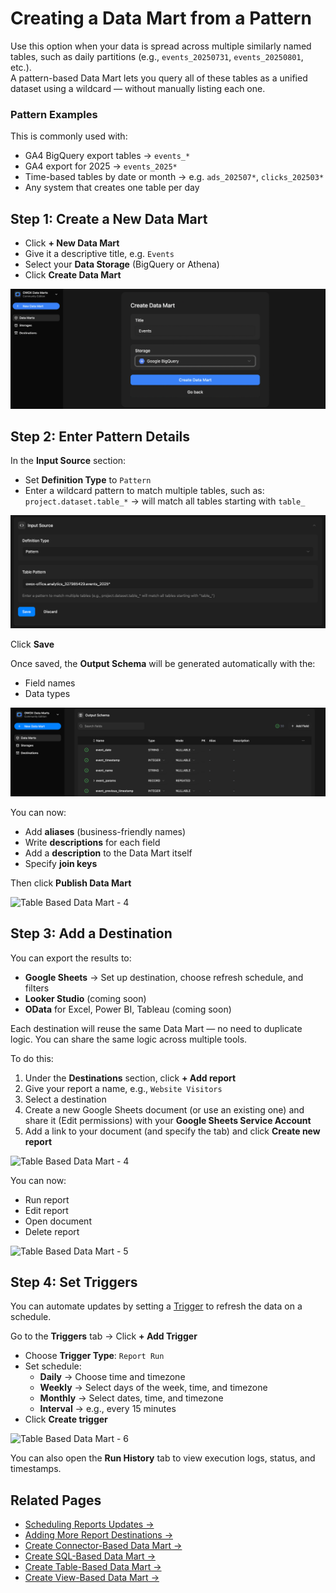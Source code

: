 # Creating a Data Mart from a Pattern

Use this option when your data is spread across multiple similarly named tables, such as daily partitions (e.g., `events_20250731`, `events_20250801`, etc.).  
A pattern-based Data Mart lets you query all of these tables as a unified dataset using a wildcard — without manually listing each one.

### Pattern Examples

This is commonly used with:

- GA4 BigQuery export tables → `events_*`
- GA4 export for 2025 → `events_2025*`
- Time-based tables by date or month → e.g. `ads_202507*`, `clicks_202503*`
- Any system that creates one table per day

## Step 1: Create a New Data Mart

- Click **+ New Data Mart**
- Give it a descriptive title, e.g. `Events`
- Select your **Data Storage** (BigQuery or Athena)
- Click **Create Data Mart**

![Pattern Based Data Mart - 1](../../res/screens/pattern-based-data-mart-1.png)

## Step 2: Enter Pattern Details

In the **Input Source** section:

- Set **Definition Type** to `Pattern`
- Enter a wildcard pattern to match multiple tables, such as:  
  `project.dataset.table_*` → will match all tables starting with `table_`

![Pattern Based Data Mart - 2](../../res/screens/pattern-based-data-mart-2.png)

Click **Save**

Once saved, the **Output Schema** will be generated automatically with the:

- Field names
- Data types

![Pattern Based Data Mart - 3](../../res/screens/pattern-based-data-mart-3.png)

You can now:

- Add **aliases** (business-friendly names)
- Write **descriptions** for each field
- Add a **description** to the Data Mart itself
- Specify **join keys**

Then click **Publish Data Mart**

![Table Based Data Mart - 4](../res/screens/table-data-mart-publish.png)

## Step 3: Add a Destination

You can export the results to:

- **Google Sheets** → Set up destination, choose refresh schedule, and filters
- **Looker Studio** (coming soon)
- **OData** for Excel, Power BI, Tableau (coming soon)

Each destination will reuse the same Data Mart — no need to duplicate logic. You can share the same logic across multiple tools.

To do this:

1. Under the **Destinations** section, click **+ Add report**
2. Give your report a name, e.g., `Website Visitors`
3. Select a destination
4. Create a new Google Sheets document (or use an existing one) and share it (Edit permissions) with your **Google Sheets Service Account**
5. Add a link to your document (and specify the tab) and click **Create new report**

![Table Based Data Mart - 4](../res/screens/SQL-Based-DataMart-Report.png)

You can now:

- Run report  
- Edit report  
- Open document  
- Delete report

![Table Based Data Mart - 5](../res/screens/SQL-Based-DataMart-Run-Report.png)

## Step 4: Set Triggers

You can automate updates by setting a [Trigger](report-triggers.md) to refresh the data on a schedule.

Go to the **Triggers** tab → Click **+ Add Trigger**

- Choose **Trigger Type**: `Report Run`
- Set schedule:
  - **Daily** → Choose time and timezone
  - **Weekly** → Select days of the week, time, and timezone
  - **Monthly** → Select dates, time, and timezone
  - **Interval** → e.g., every 15 minutes
- Click **Create trigger**

![Table Based Data Mart - 6](../res/screens/SQL-Based-DataMart-Trigger.png)

You can also open the **Run History** tab to view execution logs, status, and timestamps.

## Related Pages

- [Scheduling Reports Updates →](report-triggers.md)
- [Adding More Report Destinations →](create-a-destination.md)
- [Create Connector-Based Data Mart →](create-connector-data-mart.md)
- [Create SQL-Based Data Mart →](create-sql-data-mart.md)
- [Create Table-Based Data Mart →](create-table-data-mart.md)
- [Create View-Based Data Mart →](create-view-data-mart.md)
